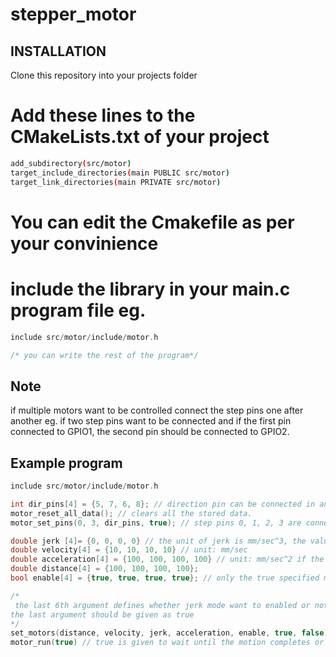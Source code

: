 # stepper_motor

## INSTALLATION
Clone this repository into your projects folder

# Add these lines to the CMakeLists.txt of your project
```sh
add_subdirectory(src/motor)
target_include_directories(main PUBLIC src/motor)
target_link_directories(main PRIVATE src/motor)
```
# You can edit the Cmakefile as per your convinience
# include the library in your main.c program file eg.
```c
include src/motor/include/motor.h

/* you can write the rest of the program*/
```

## Note
if multiple motors want to be controlled connect the step pins one after another eg. if two step pins want to be connected and if the first pin connected to GPIO1, the second pin should be connected to GPIO2. 

## Example program
```c
include src/motor/include/motor.h

int dir_pins[4] = {5, 7, 6, 8}; // direction pin can be connected in any order, if four motors are connected four dir pins should be given in a array.
motor_reset_all_data(); // clears all the stored data.
motor_set_pins(0, 3, dir_pins, true); // step pins 0, 1, 2, 3 are connected to four motor drivers.

double jerk [4]= {0, 0, 0, 0} // the unit of jerk is mm/sec^3, the values should be in the order of the motors, the values are set to 0 the function of jerk will be disabled
double velocity[4] = {10, 10, 10, 10} // unit: mm/sec
double acceleration[4] = {100, 100, 100, 100} // unit: mm/sec^2 if the values are set to 0 the acceleration mode will be turned off and only the velocity mode takes place
double distance[4] = {100, 100, 100, 100};
bool enable[4] = {true, true, true, true}; // only the true specified motor alone enabled if false the motor does not move.

/*
 the last 6th argument defines whether jerk mode want to enabled or not, and if the motor should be runned immediatly
the last argument should be given as true
*/
set_motors(distance, velocity, jerk, acceleration, enable, true, false)
motor_run(true) // true is given to wait until the motion completes or false to not to wait and move to the next line
```
